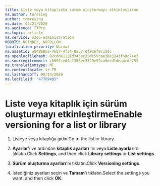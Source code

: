 ```yaml
---
title: Liste veya kitaplıkta sürüm oluşturmayı etkinleştirme
ms.author: toresing
author: tomresing
ms.date: 04/21/2020
ms.audience: ITPro
ms.topic: article
ms.service: o365-administration
ROBOTS: NOINDEX, NOFOLLOW
localization_priority: Normal
ms.assetid: a84868ba-7657-4f34-8a57-df9c6f9732dc
ms.openlocfilehash: 82cdd41121d343ec25dc59cae38e3243fa0c74e3
ms.sourcegitcommit: c6692ce0fa1358ec3529e59ca0ecdfdea4cdc759
ms.translationtype: MT
ms.contentlocale: tr-TR
ms.lasthandoff: 09/14/2020
ms.locfileid: "47709495"
---
```

# <a name="enable-versioning-for-a-list-or-library"></a><span data-ttu-id="b0246-102">Liste veya kitaplık için sürüm oluşturmayı etkinleştirme</span><span class="sxs-lookup"><span data-stu-id="b0246-102">Enable versioning for a list or library</span></span>

1. <span data-ttu-id="b0246-103">Listeye veya kitaplığa gidin.</span><span class="sxs-lookup"><span data-stu-id="b0246-103">Go to the list or library.</span></span>
    
2. <span data-ttu-id="b0246-104">**Ayarlar**'ı ve ardından **kitaplık ayarları** 'nı veya **Liste ayarları**'nı tıklatın.</span><span class="sxs-lookup"><span data-stu-id="b0246-104">Click **Settings**, and then click **Library settings** or **List settings**.</span></span>
    
3. <span data-ttu-id="b0246-105">**Sürüm oluşturma ayarları**'nı tıklatın.</span><span class="sxs-lookup"><span data-stu-id="b0246-105">Click **Versioning settings**.</span></span>
    
4. <span data-ttu-id="b0246-106">İstediğiniz ayarları seçin ve **Tamam**'ı tıklatın.</span><span class="sxs-lookup"><span data-stu-id="b0246-106">Select the settings you want, and then click **OK**.</span></span>
    

